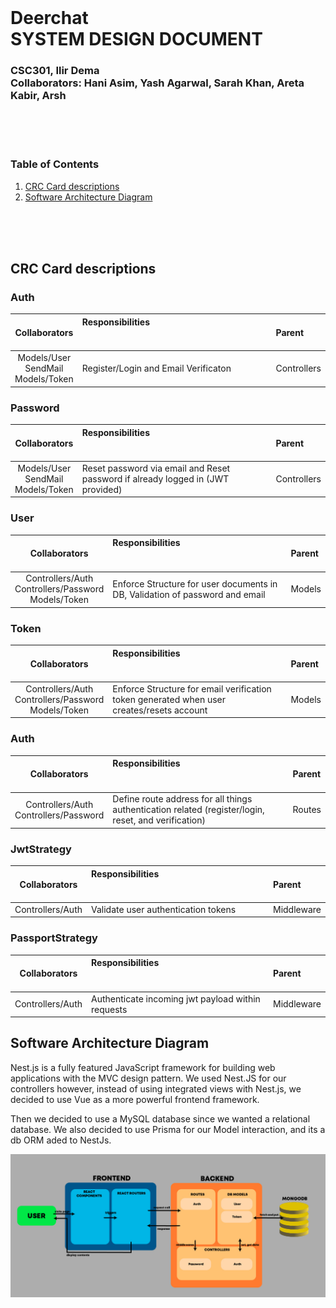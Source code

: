 <br><br><br>
# Deerchat <br> SYSTEM DESIGN DOCUMENT
### CSC301, Ilir Dema <br> Collaborators: Hani Asim, Yash Agarwal, Sarah Khan, Areta Kabir, Arsh  
<br><br><br>

### Table of Contents
1. [CRC Card descriptions](#crc)
2. [Software Architecture Diagram](#diagram)

<br/><br/><br/>

## <a name="crc"></a>CRC Card descriptions
### Auth
| Collaborators | Responsibilities &nbsp; &nbsp; &nbsp; &nbsp; &nbsp; &nbsp; &nbsp; &nbsp; &nbsp; &nbsp; &nbsp; &nbsp; &nbsp; &nbsp; &nbsp; &nbsp; &nbsp; &nbsp; &nbsp; &nbsp; &nbsp; &nbsp; &nbsp; &nbsp; &nbsp; &nbsp; &nbsp; &nbsp; &nbsp; &nbsp; &nbsp; &nbsp; &nbsp; &nbsp; &nbsp; &nbsp; &nbsp; &nbsp; &nbsp; &nbsp; &nbsp; &nbsp; &nbsp; &nbsp; &nbsp; &nbsp; &nbsp; &nbsp; &nbsp; &nbsp; &nbsp; &nbsp; &nbsp; &nbsp; &nbsp; &nbsp; &nbsp; &nbsp; &nbsp; &nbsp; &nbsp; &nbsp; &nbsp; &nbsp; &nbsp; &nbsp; &nbsp; &nbsp; | Parent |
| :---: | :--- | :--- |
| Models/User <br> SendMail <br> Models/Token | Register/Login and Email Verificaton | Controllers |

### Password
| Collaborators | Responsibilities &nbsp; &nbsp; &nbsp; &nbsp; &nbsp; &nbsp; &nbsp; &nbsp; &nbsp; &nbsp; &nbsp; &nbsp; &nbsp; &nbsp; &nbsp; &nbsp; &nbsp; &nbsp; &nbsp; &nbsp; &nbsp; &nbsp; &nbsp; &nbsp; &nbsp; &nbsp; &nbsp; &nbsp; &nbsp; &nbsp; &nbsp; &nbsp; &nbsp; &nbsp; &nbsp; &nbsp; &nbsp; &nbsp; &nbsp; &nbsp; &nbsp; &nbsp; &nbsp; &nbsp; &nbsp; &nbsp; &nbsp; &nbsp; &nbsp; &nbsp; &nbsp; &nbsp; &nbsp; &nbsp; &nbsp; &nbsp; &nbsp; &nbsp; &nbsp; &nbsp; &nbsp; &nbsp; &nbsp; &nbsp; &nbsp; &nbsp; &nbsp; &nbsp; | Parent |
| :---: | :--- | :--- |
| Models/User <br> SendMail <br> Models/Token | Reset password via email and Reset password if already logged in (JWT provided) | Controllers |

### User
| Collaborators | Responsibilities &nbsp; &nbsp; &nbsp; &nbsp; &nbsp; &nbsp; &nbsp; &nbsp; &nbsp; &nbsp; &nbsp; &nbsp; &nbsp; &nbsp; &nbsp; &nbsp; &nbsp; &nbsp; &nbsp; &nbsp; &nbsp; &nbsp; &nbsp; &nbsp; &nbsp; &nbsp; &nbsp; &nbsp; &nbsp; &nbsp; &nbsp; &nbsp; &nbsp; &nbsp; &nbsp; &nbsp; &nbsp; &nbsp; &nbsp; &nbsp; &nbsp; &nbsp; &nbsp; &nbsp; &nbsp; &nbsp; &nbsp; &nbsp; &nbsp; &nbsp; &nbsp; &nbsp; &nbsp; &nbsp; &nbsp; &nbsp; &nbsp; &nbsp; &nbsp; &nbsp; &nbsp; &nbsp; &nbsp; &nbsp; &nbsp; | Parent |
| :---: | :--- | :--- |
| Controllers/Auth <br> Controllers/Password <br> Models/Token | Enforce Structure for user documents in DB, Validation of password and email | Models |

### Token
| Collaborators | Responsibilities &nbsp; &nbsp; &nbsp; &nbsp; &nbsp; &nbsp; &nbsp; &nbsp; &nbsp; &nbsp; &nbsp; &nbsp; &nbsp; &nbsp; &nbsp; &nbsp; &nbsp; &nbsp; &nbsp; &nbsp; &nbsp; &nbsp; &nbsp; &nbsp; &nbsp; &nbsp; &nbsp; &nbsp; &nbsp; &nbsp; &nbsp; &nbsp; &nbsp; &nbsp; &nbsp; &nbsp; &nbsp; &nbsp; &nbsp; &nbsp; &nbsp; &nbsp; &nbsp; &nbsp; &nbsp; &nbsp; &nbsp; &nbsp; &nbsp; &nbsp; &nbsp; &nbsp; &nbsp; &nbsp; &nbsp; &nbsp; &nbsp; &nbsp; &nbsp; &nbsp; &nbsp; &nbsp; &nbsp; &nbsp; &nbsp; | Parent |
| :---: | :--- | :--- |
| Controllers/Auth <br> Controllers/Password <br> Models/Token | Enforce Structure for email verification token generated when user creates/resets account | Models |

### Auth
| Collaborators | Responsibilities &nbsp; &nbsp; &nbsp; &nbsp; &nbsp; &nbsp; &nbsp; &nbsp; &nbsp; &nbsp; &nbsp; &nbsp; &nbsp; &nbsp; &nbsp; &nbsp; &nbsp; &nbsp; &nbsp; &nbsp; &nbsp; &nbsp; &nbsp; &nbsp; &nbsp; &nbsp; &nbsp; &nbsp; &nbsp; &nbsp; &nbsp; &nbsp; &nbsp; &nbsp; &nbsp; &nbsp; &nbsp; &nbsp; &nbsp; &nbsp; &nbsp; &nbsp; &nbsp; &nbsp; &nbsp; &nbsp; &nbsp; &nbsp; &nbsp; &nbsp; &nbsp; &nbsp; &nbsp; &nbsp; &nbsp; &nbsp; &nbsp; &nbsp; &nbsp; &nbsp; &nbsp; &nbsp; &nbsp; &nbsp; &nbsp; | Parent |
| :---: | :--- | :--- |
| Controllers/Auth <br> Controllers/Password | Define route address for all things authentication related (register/login, reset, and verification) | Routes |

### JwtStrategy
| Collaborators | Responsibilities &nbsp; &nbsp; &nbsp; &nbsp; &nbsp; &nbsp; &nbsp; &nbsp; &nbsp; &nbsp; &nbsp; &nbsp; &nbsp; &nbsp; &nbsp; &nbsp; &nbsp; &nbsp; &nbsp; &nbsp; &nbsp; &nbsp; &nbsp; &nbsp; &nbsp; &nbsp; &nbsp; &nbsp; &nbsp; &nbsp; &nbsp; &nbsp; &nbsp; &nbsp; &nbsp; &nbsp; &nbsp; &nbsp; &nbsp; &nbsp; &nbsp; &nbsp; &nbsp; &nbsp; &nbsp; &nbsp; &nbsp; &nbsp; &nbsp; &nbsp; &nbsp; &nbsp; &nbsp; &nbsp; &nbsp; &nbsp; &nbsp; &nbsp; &nbsp; &nbsp; &nbsp; &nbsp; &nbsp; &nbsp; &nbsp; | Parent |
| :---: | :--- | :--- |
| Controllers/Auth | Validate user authentication tokens | Middleware |

### PassportStrategy
| Collaborators | Responsibilities &nbsp; &nbsp; &nbsp; &nbsp; &nbsp; &nbsp; &nbsp; &nbsp; &nbsp; &nbsp; &nbsp; &nbsp; &nbsp; &nbsp; &nbsp; &nbsp; &nbsp; &nbsp; &nbsp; &nbsp; &nbsp; &nbsp; &nbsp; &nbsp; &nbsp; &nbsp; &nbsp; &nbsp; &nbsp; &nbsp; &nbsp; &nbsp; &nbsp; &nbsp; &nbsp; &nbsp; &nbsp; &nbsp; &nbsp; &nbsp; &nbsp; &nbsp; &nbsp; &nbsp; &nbsp; &nbsp; &nbsp; &nbsp; &nbsp; &nbsp; &nbsp; &nbsp; &nbsp; &nbsp; &nbsp; &nbsp; &nbsp; &nbsp; &nbsp; &nbsp; &nbsp; &nbsp; &nbsp; &nbsp; &nbsp; | Parent | 
| :---: | :--- | :--- | 
| Controllers/Auth | Authenticate incoming jwt payload within requests | Middleware |

## <a name="diagram"></a>Software Architecture Diagram
  Nest.js is a fully featured JavaScript framework for building web applications with the MVC design pattern. We used Nest.JS for our controllers however, instead of using integrated views with Nest.js, we decided to use Vue as a more powerful frontend framework.

  Then we decided to use a MySQL database since we wanted a relational database. We also decided to use Prisma for our Model interaction, and its a db ORM aded to NestJs.

![Software Architecture Diagram](./assets/SoftwareArchitectureDiagram.jpg)
